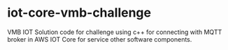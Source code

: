 # iot-core-vmb-challenge
VMB IOT Solution code for challenge using c++ for connecting with MQTT broker in AWS IOT Core for service other software components.
